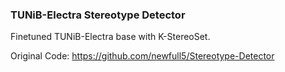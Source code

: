 ### TUNiB-Electra Stereotype Detector

Finetuned TUNiB-Electra base with K-StereoSet.

Original Code: https://github.com/newfull5/Stereotype-Detector
